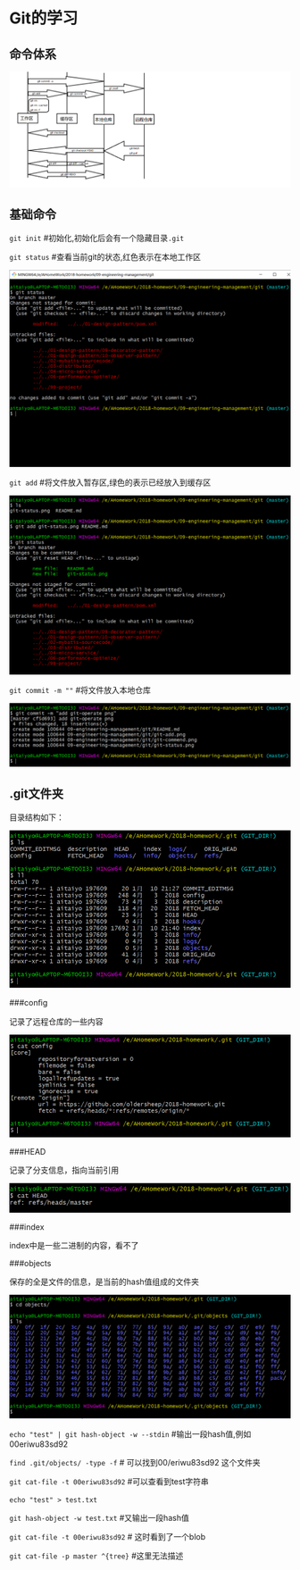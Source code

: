 

# Git的学习

## 命令体系

![git命令体系](git-commend.png)



## 基础命令

`git init` #初始化,初始化后会有一个隐藏目录`.git`

`git status` #查看当前git的状态,红色表示在本地工作区

![当前工作空间中的状态](git-status.png)

`git add` #将文件放入暂存区,绿色的表示已经放入到缓存区

![将文件放入暂存区](git-add.png)

`git commit -m ""` #将文件放入本地仓库

![将文件放入本地仓库](git-commit.png)



## .git文件夹

目录结构如下：

![.git目录结构](点git目录结构.png)

###conﬁg

记录了远程仓库的一些内容

![config文件内容](config.png)

###HEAD

记录了分支信息，指向当前引用

![HEAD文件内容](HEAD.png)

###index

index中是一些二进制的内容，看不了



###objects 

保存的全是文件的信息，是当前的hash值组成的文件夹

![objects文件夹内容](objects.png)

`echo "test" | git hash-object -w --stdin` #输出一段hash值,例如 00eriwu83sd92

`find .git/objects/ -type -f` # 可以找到00/eriwu83sd92 这个文件夹

`git cat-file -t 00eriwu83sd92` #可以查看到test字符串

`echo "test" > test.txt` 

`git hash-object -w test.txt` #又输出一段hash值

`git cat-file -t 00eriwu83sd92` # 这时看到了一个blob

`git cat-file -p master ^{tree}`  #这里无法描述













